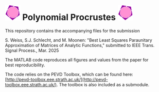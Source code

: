 # <img src="Media/Logo_PP.png" alt="Logo" width="50" height="50"> Polynomial Procrustes <img src="Media/Logo_PP.png" alt="Logo" width="50" height="50">


This repository contains the accompanying files for the submission

S. Weiss, S.J. Schlecht, and M. Moonen: "Best Least Squares Paraunitary 
Approximation of Matrices of Analytic Functions," submitted to IEEE 
Trans. Signal Process., Mar. 2025

The MATLAB code reproduces all figures and values from the paper for best reproducibility.

The code relies on the PEVD Toolbox, which can be found here: 
[http://pevd-toolbox.eee.strath.ac.uk/](http://pevd-toolbox.eee.strath.ac.uk/). The toolbox is also included as a submodule.

